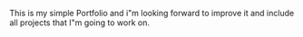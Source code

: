 This is my simple Portfolio and i"m looking forward to improve it and include all projects that I"m going to work on. 

